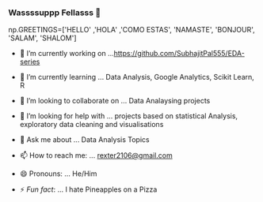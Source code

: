 ### Wassssuppp Fellasss 👋



np.GREETINGS=['HELLO' ,'HOLA' ,'COMO ESTAS', 'NAMASTE', 'BONJOUR', 'SALAM', 'SHALOM'] 


- 🔭 I’m currently working on ...https://github.com/SubhajitPal555/EDA-series
- 🌱 I’m currently learning ... Data Analysis, Google Analytics, Scikit Learn, R
- 👯 I’m looking to collaborate on ... Data Analaysing projects
- 🤔 I’m looking for help with ... projects based on statistical Analysis, exploratory data cleaning and visualisations

- 💬 Ask me about ... Data Analysis Topics
- 📫 How to reach me: ... rexter2106@gmail.com
- 😄 Pronouns: ... He/Him
- ⚡ _Fun fact_: ... I hate Pineapples on a Pizza

